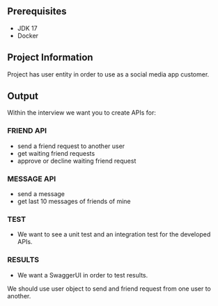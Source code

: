 ## Prerequisites
- JDK 17
- Docker

## Project Information

Project has user entity in order to use as a social media app customer.

## Output

Within the interview we want you to create APIs for:

### FRIEND API
- send a friend request to another user
- get waiting friend requests
- approve or decline waiting friend request

### MESSAGE API
- send a message
- get last 10 messages of friends of mine

### TEST

- We want to see a unit test and an integration test for the developed APIs.

### RESULTS

- We want a SwaggerUI in order to test results.

We should use user object to send and friend request from one user to another.

